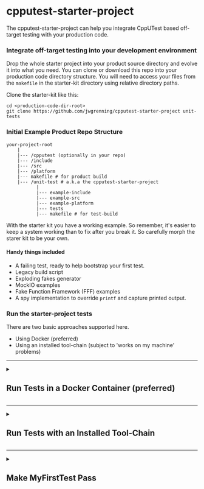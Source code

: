 cpputest-starter-project
===========================

The cpputest-starter-project can help you integrate CppUTest based off-target testing with your production code.

### Integrate off-target testing into your development environment

Drop the whole starter project into your product source directory and evolve it into what you need.  You can clone or download this repo into your production code directory structure.  You will need to access your files from the `makefile` in the starter-kit directory using relative directory paths.  

Clone the starter-kit like this:

```
cd <production-code-dir-root>
git clone https://github.com/jwgrenning/cpputest-starter-project unit-tests
```


### Initial Example Product Repo Structure

```
your-project-root
    |
    |--- /cpputest (optionally in your repo)
    |--- /include
    |--- /src
    |--- /platform
    |--- makefile # for product build
    |--- /unit-test # a.k.a the cpputest-starter-project
           |
           |--- example-include
           |--- example-src
           |--- example-platform
           |--- tests
           |--- makefile # for test-build

```

With the starter kit you have a working example.  So remember, it's easier to keep a system working than to fix after you break it.  So carefully morph the starer kit to be your own.

#### Handy things included

* A failing test, ready to help bootstrap your first test.
* Legacy build script
* Exploding fakes generator
* MockIO examples
* Fake Function Framework (FFF) examples 
* A spy implementation to override `printf` and capture printed output.

### Run the starter-project tests

There are two basic approaches supported here.

* Using Docker (preferred)
* Using an installed tool-chain (subject to 'works on my machine' problems)

----

<details>
<summary>

## Run Tests in a Docker Container (preferred)

</summary>

You can run your tests without any tool-chain installed in your local machine with docker. You will need to  install docker.  With docker, you will have an `image` of a machine that can be run in a `container`.  Think of it as a lightweight and pre-configured virtual machine.

### Install Docker

* For Mac: start here https://docs.docker.com/desktop/mac/install/
* For Windows: start here https://docs.docker.com/desktop/windows/install/
* For Linux: search for instructions for your system.

### Get or build a test-runner

You can use my pre-built test-runner docker image, or you can build your own with the provided bash scripts.  Windows users, you'll need to translate the scripts for windows. All my examples here use bash.

#### Using the pre-built test-runner docker image

Pull the `jwgrenning/cpputest-runner` docker image from docker hub.

```
sudo docker pull jwgrenning/cpputest-runner
```

#### Run the image in a container

```
cd your-project-root
./unit-tests/docker/run.sh "make -C unit-test"
```

You'll see something like this

```
compiling AllTests.cpp
compiling ExampleTest.cpp
compiling MyFirstTest.cpp
compiling io_CppUMock.cpp
compiling io_CppUMockTest.cpp
compiling FormatOutputSpyTest.cpp
compiling FormatOutput.c
compiling FormatOutputSpy.c
compiling io.c
compiling Example.c
Building archive test-lib/libyour.a
a - test-obj/example-platform/io.o
a - test-obj/example-src/Example.o
Linking your_tests
Running your_tests
.......
tests/MyFirstTest.cpp:23: error: Failure in TEST(MyCode, test1)
	Your test is running! Now delete this line and watch your test pass.

..
Errors (1 failures, 9 tests, 9 ran, 15 checks, 0 ignored, 0 filtered out, 1 ms)

make: *** [/home/cpputest/build/MakefileWorker.mk:458: all] Error 1
```

You are ready to write your first test!

#### What can the running docker container access?

Executing `docker/run.sh` from `your-project-root/` means that the files and directories in `your-project-root/` are visible to the docker container. You will be able to reference your files from `tests/makefile`.  Any header and source file dependencies needed by the code under test should also be accessible from `your-project-root/`. 

#### Make clean

You can make clean.

```
./your-project-root/docker/run.sh "make -C unit-test clean"
```

#### Run legacy-build

You can run the `legacy-build` script.  This script is helpful when you are dragging never tested code into the test environment. See [legacy-build](https://github.com/jwgrenning/legacy-build.git) for more information.

```
./your-project-root/docker/run.sh "legacy-build make unit-test ."
```

This runs the `legacy-build` script, which
 * runs `make`
 * from the container's `unit-test` directory,
 * with the container's `.` directory as the directory to search for missing include dependencies.

#### Open a shell prompt in the container

```
./your-project-root/docker/run.sh
```

You'll see something like this
```
root@a564a6d5ee5b:/home#
```

Note that `/home` refers to `./your-project-root/`

From the prompt, you can execute commands like this:

```
make -C unit-test
```

```
legacy-build make unit-test .
```

Runs `make` from the `unit-test` directory, and uses the current directory (`.`) as the root of the tree to search for missing include files.


#### Mount Other Directories in the Container

You can mount other directories in your container by making `docker/run.sh` your own.

Given some directory holding needed dependencies, map it into the container. 

```
DIR_ON_HOST=/some/path/to/something
DIR_IN_CONTAINER=/home/something
```

Add something like this to the `docker run` command options.  Don't forget the trailing `\` to escape the newline.

```
  --volume "${DIR_ON_HOST}":"${DIR_IN_CONTAINER}" \
```

#### Make the Docker environment your own

Now that I've got you started, you may want to make this your own.  You can modify `docker/build.sh` and `docker/run.sh` scripts as needed.  You will want to change the `TAG` if you plan on pushing your image to docker hub so you can share it between machines.

We've only scratched the surface of the Docker's capabilities.

</details>

----

<details>
<summary>

## Run Tests with an Installed Tool-Chain


</summary>


### 1) Install gcc tool-chain

**Mac and Linux**

In Mac and Linux you will need gcc, make and autotools.

**Windows Cygwin**

In windows, I find cygwin (http://www.cygwin.com/) is the least trouble,  The install may take a couple hours.  Make sure to select the ‘Devel’ package in the installer.

**Windows with Linux Virtual Machine**

(consider the docker approach)

Set up a linux virtual machine on windows is by enabling the Windows Subsytem for Linux (WSL), and then downloading your preferred linux flavor from the Windows App store (WSL setup tutorial: https://docs.microsoft.com/en-us/windows/wsl/install-win10). CppUTest can then be installed from source via the WSL / linux terminal. After CppUTest is installed the starter project can be run using WSL and a linux terminal, after the following tools have been installed in the linux terminal: gcc, make, and GNU autotools.

### 2) Download, Install and build CppUTest

Download the latest from cpputest.org.  It is best to put it into a directory near your production code so it can be checked into your source repository.  You can also make CppUTest part of your git repo using a `git submodule`.

```
git submodule add https://github.com/cpputest/cpputest.git
```

NOTE: My starter kit is not compatible with some of the install methods described on cpputest.org. You cannot ‘apt-get install cpputest’ for use with my starter kit.  Please install it as follows:

```
cd /close-to-your-production-code/cpputest
autoreconf . -i
./configure
make tdd
```

You should see CppUTest’s tests run.  If you get build errors, they are often easy to fix by looking at the error message.  Often it is a matter of disabling some warning.  You can also check with me or the cpputest google group.  Please let me know if there is a need for a change these directions.

### 3) Define CPPUTEST_HOME

Point  CPPUTEST_HOME to the root directory of CppUTest.  If you don't, the starter project makefile will not be able to find MakefileWorker.mk and the needed include and library files.

```
export CPPUTEST_HOME=/close-to-your-production-code/cpputest
```

Under cygwin, you can use a windows environment variable.

### 4) Build the starter project

From a terminal window, change the directory to the root of the starter project. The same directory where this file was found. The make all.
	cd /close-to-your-production-code/cpputest-starter-project
	make all

You should see output announcing each file compiling and finally running the tests like this (don't worry if the numbers don't match):

```
compiling AllTests.cpp
compiling ExampleTest.cpp
compiling MyFirstTest.cpp
compiling io_CppUMock.cpp
compiling io_CppUMockTest.cpp
compiling FormatOutputSpyTest.cpp
compiling FormatOutput.c
compiling FormatOutputSpy.c
compiling io.c
compiling Example.c
Building archive test-lib/libyour.a
a - test-obj/example-platform/io.o
a - test-obj/example-src/Example.o
Linking your_tests
Running your_tests
.......
tests/MyFirstTest.cpp:23: error: Failure in TEST(MyCode, test1)
	Your test is running! Now delete this line and watch your test pass.

..
Errors (1 failures, 9 tests, 9 ran, 15 checks, 0 ignored, 0 filtered out, 1 ms)

make: *** [/home/cpputest/build/MakefileWorker.mk:458: all] Error 1
```

</details>

----

<details>
<summary>

## Make MyFirstTest Pass

</summary>

Edit cpputest-starter-project/tests/MyFirstTest.cpp and delete the line containing the FAIL. Watch the test pass.

```
compiling MyFirstTest.cpp
Linking your_tests
Running your_tests
.........
OK (9 tests, 9 ran, 14 checks, 0 ignored, 0 filtered out, 0 ms)
```

You are ready to start your first test.  The easiest way I have found is to follow this recipe:

* [Get Your Legacy C into a Test Harness](https://wingman-sw.com/articles/tdd-legacy-c)

On that page you'll find the recipe and a number of articles of specific problems you may run into.

Keep working in small verifiable steps.  **It's easier to keep your code working than to fix it after you break it!**

Try the legacy-build script.  It is included in the docker image.  It will help track down include dependencies and also generate exploding fakes when you get to linker errors.

</details>
